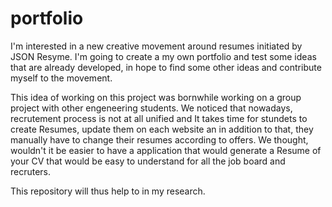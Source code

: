 # portfolio
I'm interested in a new creative movement around resumes initiated by JSON Resyme. I'm going to create a my own portfolio and test some ideas that are already developed, in hope to find some other ideas and contribute myself to the movement. 

This idea of working on this project was bornwhile working on a group project with other engeneering students. We noticed that nowadays, recrutement process is not at all unified and It takes time for stundets to create Resumes, update them on each website an in addition to that, they manually have to change their resumes according to offers. We thought, wouldn't it be easier to have a application that would generate a Resume of your CV that would be easy to understand for all the job board and recruters. 

This repository will thus help to in my research.
